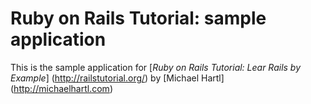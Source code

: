 # Ruby on Rails Tutorial: sample application

This is the sample application for
[*Ruby on Rails Tutorial: Lear Rails by Example*] (http://railstutorial.org/)
by [Michael Hartl] (http://michaelhartl.com)

